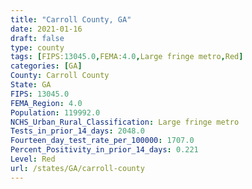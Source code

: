 ```yaml
---
title: "Carroll County, GA"
date: 2021-01-16
draft: false
type: county
tags: [FIPS:13045.0,FEMA:4.0,Large fringe metro,Red]
categories: [GA]
County: Carroll County
State: GA
FIPS: 13045.0
FEMA_Region: 4.0
Population: 119992.0
NCHS_Urban_Rural_Classification: Large fringe metro
Tests_in_prior_14_days: 2048.0
Fourteen_day_test_rate_per_100000: 1707.0
Percent_Positivity_in_prior_14_days: 0.221
Level: Red
url: /states/GA/carroll-county
---
```



